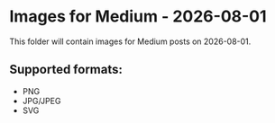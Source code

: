 # Images for Medium - 2026-08-01

This folder will contain images for Medium posts on 2026-08-01.

## Supported formats:
- PNG
- JPG/JPEG
- SVG
